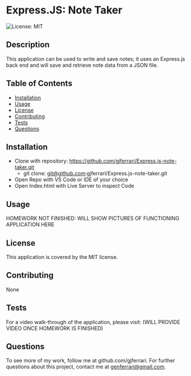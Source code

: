 # Express.JS: Note Taker

![License: MIT](https://img.shields.io/badge/License-MIT-yellow.svg)

## Description

This application can be used to write and save notes; it uses an Express.js back end and will save and retrieve note data from a JSON file.

## Table of Contents

- [Installation](#installation)
- [Usage](#usage)
- [License](#license)
- [Contributing](#contributing)
- [Tests](#tests)
- [Questions](#questions)

## Installation

- Clone with repository: https://github.com/gjferrari/Express.js-note-taker.git
  - git clone: git@github.com:gjferrari/Express.js-note-taker.git
- Open Repo with VS Code or IDE of your choice
- Open Index.html with Live Server to inspect Code

## Usage

HOMEWORK NOT FINISHED: WILL SHOW PICTURES OF FUNCTIONING APPLICATION HERE

## License

This application is covered by the MIT license.

## Contributing

None

## Tests

For a video walk-through of the application, please visit: (WILL PROVIDE VIDEO ONCE HOMEWORK IS FINISHED)

## Questions

To see more of my work, follow me at github.com/gjferrari.
For further questions about this project, contact me at genferrari@gmail.com.
